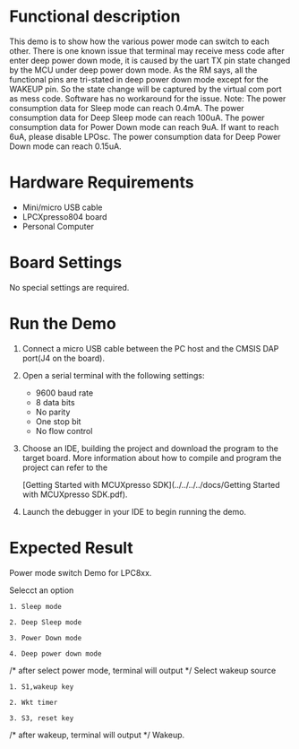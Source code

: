 # Functional description
This demo is to show how the various power mode can switch to each other.
There is one known issue that terminal may receive mess code after enter deep power down mode, it is caused by
the uart TX pin state changed by the MCU under deep power down mode. As the RM says, all the functional pins are
tri-stated in deep power down mode except for the WAKEUP pin. So the state change will be captured by
the virtual com port as mess code. Software has no workaround for the issue.
Note:
The power consumption data for Sleep mode can reach 0.4mA.
The power consumption data for Deep Sleep mode can reach 100uA.
The power consumption data for Power Down mode can reach 9uA. If want to reach 6uA, please disable LPOsc.
The power consumption data for Deep Power Down mode can reach 0.15uA.

# Hardware Requirements
- Mini/micro USB cable
- LPCXpresso804 board
- Personal Computer

# Board Settings
No special settings are required.

# Run the Demo
1. Connect a micro USB cable between the PC host and the CMSIS DAP port(J4 on the board).

2. Open a serial terminal with the following settings:
   - 9600 baud rate
   - 8 data bits
   - No parity
   - One stop bit
   - No flow control

3. Choose an IDE, building the project and download the program to the target board.
   More information about how to compile and program the project can refer to the

   [Getting Started with MCUXpresso SDK](../../../../docs/Getting Started with MCUXpresso SDK.pdf).

4. Launch the debugger in your IDE to begin running the demo.

# Expected Result
Power mode switch Demo for LPC8xx.

Selecct an option

	1. Sleep mode

	2. Deep Sleep mode

	3. Power Down mode

	4. Deep power down mode
/* after select power mode, terminal will output */
Select wakeup source

	1. S1,wakeup key

	2. Wkt timer

	3. S3, reset key
/* after wakeup, terminal will output */
Wakeup.
